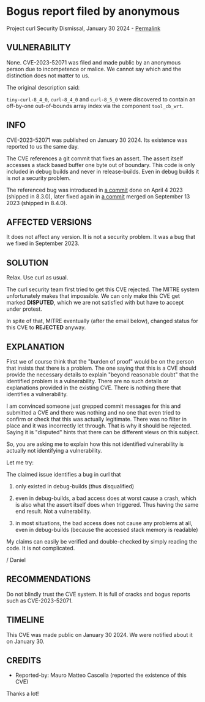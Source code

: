 Bogus report filed by anonymous
===============================

Project curl Security Dismissal, January 30 2024 -
[Permalink](https://curl.se/docs/CVE-2023-52071.html)

VULNERABILITY
-------------

None. CVE-2023-52071 was filed and made public by an anonymous person due to
incompetence or malice. We cannot say which and the distinction does not
matter to us.

The original description said:

`tiny-curl-8_4_0`, `curl-8_4_0` and `curl-8_5_0` were discovered to contain an
off-by-one out-of-bounds array index via the component `tool_cb_wrt`.

INFO
----

CVE-2023-52071 was published on January 30 2024. Its existence was reported to
us the same day.

The CVE references a git commit that fixes an assert. The assert itself
accesses a stack based buffer one byte out of boundary. This code is only
included in debug builds and never in release-builds. Even in debug builds it
is not a security problem.

The referenced bug was introduced in [a
commit](https://github.com/curl/curl/commit/af3f4e419b9f3397) done on April 4
2023 (shipped in 8.3.0), later fixed again in [a
commit](https://github.com/curl/curl/commit/73980f9ace6c7577e7) merged on
September 13 2023 (shipped in 8.4.0).

AFFECTED VERSIONS
-----------------

It does not affect any version. It is not a security problem. It was a bug
that we fixed in September 2023.

SOLUTION
------------

Relax. Use curl as usual.

The curl security team first tried to get this CVE rejected. The MITRE system
unfortunately makes that impossible. We can only make this CVE get marked
**DISPUTED**, which we are not satisfied with but have to accept under
protest.

In spite of that, MITRE eventually (after the email below), changed status for
this CVE to **REJECTED** anyway.

EXPLANATION
-----------

First we of course think that the "burden of proof" would be on the person
that insists that there is a problem. The one saying that this is a CVE should
provide the necessary details to explain "beyond reasonable doubt" that the
identified problem is a vulnerability. There are no such details or
explanations provided in the existing CVE. There is nothing there that
identifies a vulnerability.

I am convinced someone just grepped commit messages for this and submitted a
CVE and there was nothing and no one that even tried to confirm or check that
this was actually legitimate. There was no filter in place and it was
incorrectly let through. That is why it should be rejected. Saying it is
"disputed" hints that there can be different views on this subject.

So, you are asking me to explain how this not identified vulnerability is
actually not identifying a vulnerability.

Let me try:

The claimed issue identifies a bug in curl that

 1. only existed in debug-builds (thus disqualified)

 2. even in debug-builds, a bad access does at worst cause a crash, which is
    also what the assert itself does when triggered. Thus having the same end
    result. Not a vulnerability.

 3. in most situations, the bad access does not cause any problems at all,
    even in debug-builds (because the accessed stack memory is readable)

My claims can easily be verified and double-checked by simply reading the
code. It is not complicated.

 / Daniel

RECOMMENDATIONS
--------------

Do not blindly trust the CVE system. It is full of cracks and bogus reports
such as CVE-2023-52071.
 
TIMELINE
--------

This CVE was made public on January 30 2024. We were notified about it on
January 30.

CREDITS
-------

- Reported-by: Mauro Matteo Cascella (reported the existence of this CVE)

Thanks a lot!
